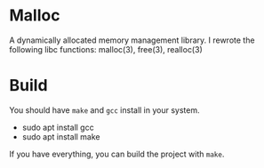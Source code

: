 # Malloc
A dynamically allocated memory management library. I rewrote the following libc functions: malloc(3), free(3), realloc(3)

# Build
You should have `make` and `gcc` install in your system.
- sudo apt install gcc
- sudo apt install make

If you have everything, you can build the project with `make`.
